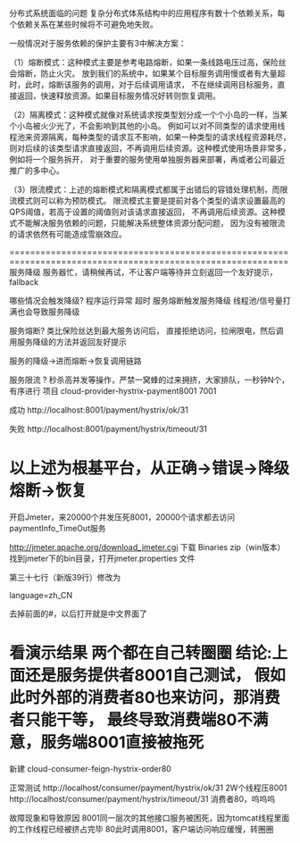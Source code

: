 分布式系统面临的问题
复杂分布式体系结构中的应用程序有数十个依赖关系，每个依赖关系在某些时候将不可避免地失败。


一般情况对于服务依赖的保护主要有3中解决方案：
 
（1）熔断模式：这种模式主要是参考电路熔断，如果一条线路电压过高，保险丝会熔断，防止火灾。
     放到我们的系统中，如果某个目标服务调用慢或者有大量超时，此时，熔断该服务的调用，对于后续调用请求，
     不在继续调用目标服务，直接返回，快速释放资源。如果目标服务情况好转则恢复调用。
 
（2）隔离模式：这种模式就像对系统请求按类型划分成一个个小岛的一样，当某个小岛被火少光了，不会影响到其他的小岛。
     例如可以对不同类型的请求使用线程池来资源隔离，每种类型的请求互不影响，如果一种类型的请求线程资源耗尽，
     则对后续的该类型请求直接返回，不再调用后续资源。这种模式使用场景非常多，例如将一个服务拆开，
     对于重要的服务使用单独服务器来部署，再或者公司最近推广的多中心。
 
（3）限流模式：上述的熔断模式和隔离模式都属于出错后的容错处理机制，而限流模式则可以称为预防模式。
     限流模式主要是提前对各个类型的请求设置最高的QPS阈值，若高于设置的阈值则对该请求直接返回，
     不再调用后续资源。这种模式不能解决服务依赖的问题，只能解决系统整体资源分配问题，
     因为没有被限流的请求依然有可能造成雪崩效应。
     
============================================================================================================
服务降级
服务器忙，请稍候再试，不让客户端等待并立刻返回一个友好提示，fallback

哪些情况会触发降级?
程序运行异常
超时
服务熔断触发服务降级
线程池/信号量打满也会导致服务降级



服务熔断?
类比保险丝达到最大服务访问后，
直接拒绝访问，拉闸限电，然后调用服务降级的方法并返回友好提示

服务的降级->进而熔断->恢复调用链路

服务限流 ?
秒杀高并发等操作，严禁一窝蜂的过来拥挤，大家排队，一秒钟N个，有序进行
项目 cloud-provider-hystrix-payment8001  7001  


成功 http://localhost:8001/payment/hystrix/ok/31

失败 http://localhost:8001/payment/hystrix/timeout/31

以上述为根基平台，从正确->错误->降级熔断->恢复
=======================================================================
开启Jmeter，来20000个并发压死8001，20000个请求都去访问paymentInfo_TimeOut服务

http://jmeter.apache.org/download_jmeter.cgi
下载 Binaries zip（win版本）
找到jmeter下的bin目录，打开jmeter.properties 文件

第三十七行（新版39行）修改为

language=zh_CN

去掉前面的#，以后打开就是中文界面了

看演示结果
两个都在自己转圈圈
结论:上面还是服务提供者8001自己测试，
假如此时外部的消费者80也来访问，那消费者只能干等，
最终导致消费端80不满意，服务端8001直接被拖死
====================================
新建 
cloud-consumer-feign-hystrix-order80

正常测试 http://localhost/consumer/payment/hystrix/ok/31
2W个线程压8001
http://localhost/consumer/payment/hystrix/timeout/31
消费者80，呜呜呜


故障现象和导致原因
8001同一层次的其他接口服务被困死，因为tomcat线程里面的工作线程已经被挤占完毕
80此时调用8001，客户端访问响应缓慢，转圈圈
